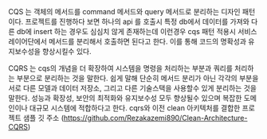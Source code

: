 CQS 는 객체의 메서드를 command 메서드와 query 메서드로 분리하는 디자인 패턴이다.
프로젝트를 진행하다 보면 하나의 api 를 호출시 특정 db에서 데이터를 가져와 다른 db에 insert 하는 경우도 심심치 않게 존재하는데 이런경우 cqs 패턴 적용시 서비스 레이어단에서 메서드를 분리해서 호출하면 된다고 한다.
이를 통해 코드의 명확성과 유지보수성을 향상시킬수 있다.

CQRS 는 cqs의 개념을 더 확장하여 시스템을 명령을 처리하는 부분과 쿼리를 처리하는 부분으로 분리하는 것을 말한다. 쉽게 말해 단순히 메서드 분리가 아닌 각각의 부분을 서로 다른 모델과 데이터 저장소, 그리고 다른 기술스택을 사용할수 있게 분리하는 것을 말한다.
성능과 확장성, 보안의 최적화와 유지보수성 모두 향상될수 있으며 복잡한 도메인이나 대규모 시스템에 적합하다고 한다.
cqrs와 이전 clean 아키텍처를 결합한 프로젝트 샘플 깃 주소 (https://github.com/Rezakazemi890/Clean-Architecture-CQRS)
